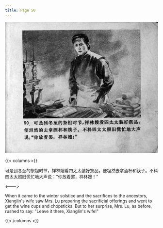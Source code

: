 ```yaml
---
title: Page 50
---
```


![zhufu panel](./../../images/zhufu/seifert0772_zf_0055_050.jpg)

{{< columns >}}

可是到冬至的祭祖时节，祥林嫂看四太太装好祭品，便坦然去拿酒杯和筷子。不料四太太照旧慌忙地大声说："你放着罢，祥林嫂！"

<--->

When it came to the winter solstice and the sacrifices to the ancestors, Xianglin's wife saw Mrs. Lu preparing the sacrificial offerings and went to get the wine cups and chopsticks. But to her surprise, Mrs. Lu, as before, rushed to say: "Leave it there, Xianglin's wife!" 

{{< /columns >}}

